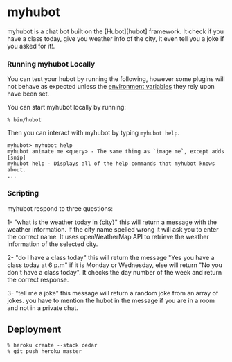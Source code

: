 # myhubot

myhubot is a chat bot built on the [Hubot][hubot] framework. It check if you have a class today, give you weather info of the city, it even tell you a joke if you asked for it!. 

### Running myhubot Locally

You can test your hubot by running the following, however some plugins will not
behave as expected unless the [environment variables](#configuration) they rely
upon have been set.

You can start myhubot locally by running:

    % bin/hubot


Then you can interact with myhubot by typing `myhubot help`.

    myhubot> myhubot help
    myhubot animate me <query> - The same thing as `image me`, except adds [snip]
    myhubot help - Displays all of the help commands that myhubot knows about.
    ...


### Scripting

myhubot respond to three questions:

1- "what is the weather today in {city}" this will return a message with the weather information. If the city name spelled wrong it will ask you to enter the correct name. 
It uses openWeatherMap API to retrieve the weather information of the selected city.  


2- "do I have a class today" this will return the message "Yes you have a class today at 6 p.m" if it is Monday or Wednesday, else will return "No you don't have a class today".
It checks the day number of the week and return the correct response.

3- "tell me a joke" this message will return a random joke from an array of jokes. you have to mention the hubot in the message if you are in a room and not in a private chat.

## Deployment

    % heroku create --stack cedar
    % git push heroku master


